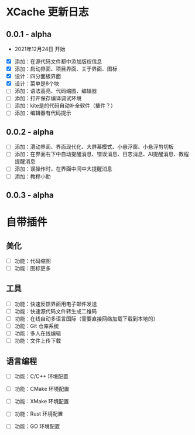 # XCache 更新日志

## 0.0.1 - alpha

* 2021年12月24日 开始
* [x] 添加：在源代码文件都中添加版权信息
* [x] 添加：启动界面、项目界面、关于界面、图标
* [x] 设计：四分面板界面
* [x] 设计：菜单是8个块
* [ ] 添加：语法高亮、代码缩图、编辑器
* [ ] 添加：打开保存编译调试环境
* [ ] 添加：kite是的代码自动补全软件（插件？）
* [ ] 添加：编辑器有代码提示

## 0.0.2 - alpha

* [ ] 添加：滑动界面、界面现代化、大屏幕模式、小悬浮窗、小悬浮剪切板
* [ ] 添加：在界面右下中自动提醒消息、错误消息、日志消息、AI提醒消息、教程提醒消息
* [ ] 添加：误操作时，在界面中间中大提醒消息
* [ ] 添加：教程小助

## 0.0.3 - alpha

# 自带插件

## 美化

* [ ] 功能：代码缩图
* [ ] 功能：图标更多

## 工具

* [ ] 功能：快速反馈界面用电子邮件发送
* [ ] 功能：快速源代码文件转生成二维码
* [ ] 功能：在线自动多语言国际（需要直接网络加载下载到本地的）
* [ ] 功能：Git 仓库系统
* [ ] 功能：多人在线编辑
* [ ] 功能：文件上传下载

## 语言编程

* [ ] 功能：C/C++ 环境配置
* [ ] 功能：CMake 环境配置
* [ ] 功能：XMake 环境配置
* [ ] 功能：Rust 环境配置
* [ ] 功能：GO 环境配置







